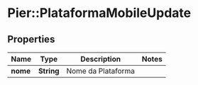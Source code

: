 # Pier::PlataformaMobileUpdate

## Properties
Name | Type | Description | Notes
------------ | ------------- | ------------- | -------------
**nome** | **String** | Nome da Plataforma | 


